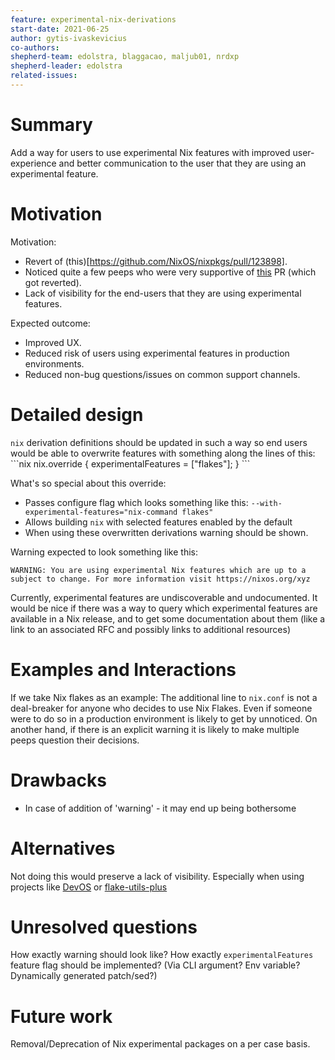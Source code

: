 ```yaml
---
feature: experimental-nix-derivations
start-date: 2021-06-25
author: gytis-ivaskevicius
co-authors:
shepherd-team: edolstra, blaggacao, maljub01, nrdxp
shepherd-leader: edolstra
related-issues:
---
```


# Summary
[summary]: #summary

Add a way for users to use experimental Nix features with improved user-experience
and better communication to the user that they are using an experimental feature.

# Motivation
[motivation]: #motivation

Motivation:
- Revert of (this)[https://github.com/NixOS/nixpkgs/pull/123898].
- Noticed quite a few peeps who were very supportive of [this](https://github.com/NixOS/nixpkgs/pull/120141) PR (which got reverted).
- Lack of visibility for the end-users that they are using experimental features.

Expected outcome:
- Improved UX.
- Reduced risk of users using experimental features in production environments.
- Reduced non-bug questions/issues on common support channels.

# Detailed design
[design]: #detailed-design

`nix` derivation definitions should be updated in such a way so end users would be able to overwrite features with something along the lines of this:
\```nix
nix.override { experimentalFeatures = ["flakes"]; }
\```

What's so special about this override:
- Passes configure flag which looks something like this: `--with-experimental-features="nix-command flakes"`
- Allows building `nix` with selected features enabled by the default
- When using these overwritten derivations warning should be shown.


Warning expected to look something like this:
```
WARNING: You are using experimental Nix features which are up to a subject to change. For more information visit https://nixos.org/xyz
```

Currently, experimental features are undiscoverable and undocumented. It would be nice if there was a way to query which experimental features are available in a Nix release, and to get some documentation about them (like a link to an associated RFC and possibly links to additional resources)

# Examples and Interactions
[examples-and-interactions]: #examples-and-interactions

If we take Nix flakes as an example:
The additional line to `nix.conf` is not a deal-breaker for anyone who decides to
use Nix Flakes. Even if someone were to do so in a production environment is
likely to get by unnoticed. On another hand, if there is an explicit warning it is
likely to make multiple peeps question their decisions.

# Drawbacks
[drawbacks]: #drawbacks

- In case of addition of 'warning' - it may end up being bothersome


# Alternatives
[alternatives]: #alternatives

Not doing this would preserve a lack of visibility. Especially when using projects like [DevOS](https://github.com/divnix/devos) or [flake-utils-plus](https://github.com/gytis-ivaskevicius/flake-utils-plus/)

# Unresolved questions
[unresolved]: #unresolved-questions

How exactly warning should look like?
How exactly `experimentalFeatures` feature flag should be implemented? (Via CLI argument? Env variable? Dynamically generated patch/sed?)

# Future work
[future]: #future-work

Removal/Deprecation of Nix experimental packages on a per case basis.
